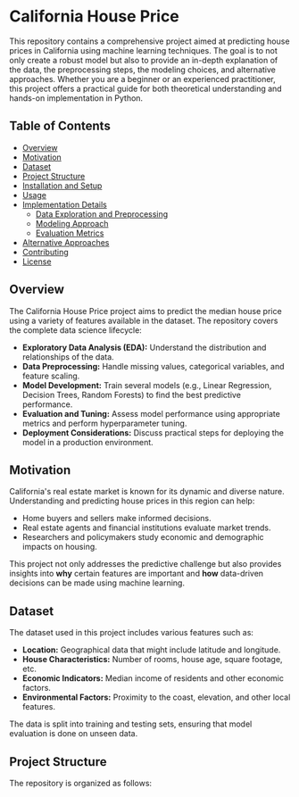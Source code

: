 # California House Price

This repository contains a comprehensive project aimed at predicting house prices in California using machine learning techniques. The goal is to not only create a robust model but also to provide an in-depth explanation of the data, the preprocessing steps, the modeling choices, and alternative approaches. Whether you are a beginner or an experienced practitioner, this project offers a practical guide for both theoretical understanding and hands-on implementation in Python.

## Table of Contents

- [Overview](#overview)
- [Motivation](#motivation)
- [Dataset](#dataset)
- [Project Structure](#project-structure)
- [Installation and Setup](#installation-and-setup)
- [Usage](#usage)
- [Implementation Details](#implementation-details)
  - [Data Exploration and Preprocessing](#data-exploration-and-preprocessing)
  - [Modeling Approach](#modeling-approach)
  - [Evaluation Metrics](#evaluation-metrics)
- [Alternative Approaches](#alternative-approaches)
- [Contributing](#contributing)
- [License](#license)

## Overview

The California House Price project aims to predict the median house price using a variety of features available in the dataset. The repository covers the complete data science lifecycle:
- **Exploratory Data Analysis (EDA):** Understand the distribution and relationships of the data.
- **Data Preprocessing:** Handle missing values, categorical variables, and feature scaling.
- **Model Development:** Train several models (e.g., Linear Regression, Decision Trees, Random Forests) to find the best predictive performance.
- **Evaluation and Tuning:** Assess model performance using appropriate metrics and perform hyperparameter tuning.
- **Deployment Considerations:** Discuss practical steps for deploying the model in a production environment.

## Motivation

California's real estate market is known for its dynamic and diverse nature. Understanding and predicting house prices in this region can help:
- Home buyers and sellers make informed decisions.
- Real estate agents and financial institutions evaluate market trends.
- Researchers and policymakers study economic and demographic impacts on housing.

This project not only addresses the predictive challenge but also provides insights into **why** certain features are important and **how** data-driven decisions can be made using machine learning.

## Dataset

The dataset used in this project includes various features such as:
- **Location:** Geographical data that might include latitude and longitude.
- **House Characteristics:** Number of rooms, house age, square footage, etc.
- **Economic Indicators:** Median income of residents and other economic factors.
- **Environmental Factors:** Proximity to the coast, elevation, and other local features.

The data is split into training and testing sets, ensuring that model evaluation is done on unseen data.

## Project Structure

The repository is organized as follows:

